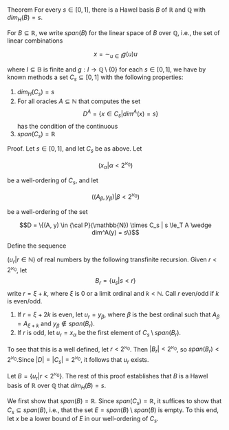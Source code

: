 Theorem For every $s \in [0, 1]$, there is a Hawel basis $B$ of $\mathbb{R}$ and $\mathbb{Q}$ with $dim_H(B) = s$.

For $B \subseteq \mathbb{R}$, we write $span(B)$ for the linear space of $B$ over $\mathbb{Q}$, i.e., the set of linear combinations

$$x = \sim_{u \in I} g(u) u$$

where $I \subseteq \mathbb{B}$ is finite and $g: I \to \mathbb{Q} \setminus \{0\}$ for each $s \in [0, 1]$, we have by known methods a set $C_s \subseteq [0,1]$ with the following properties:

1. $dim_H(C_s) = s$
2. For all oracles $A \subseteq \mathbb{N}$ that computes the set
   $$ D^A = \{x \in C_s | dim^A(x) = s\}$$
   has the condition of the continuous
3. $span(C_s) = \mathbb{R}$

Proof. Let $s \in [0,1]$, and let $C_s$ be as above. Let

$$(x_\alpha | \alpha < 2^{\aleph_0})$$

be a well-ordering of $C_s$, and let

$$((A_\beta, y_\beta) | \beta < 2^{\aleph_0})$$

be a well-ordering of the set

$$D = \{(A, y) \in {\cal P}(\mathbb{N}) \times C_s | s \le_T A \wedge dim^A(y) = s\}$$

Define the sequence

$(u_r | r \in \mathbb{N})$ of real numbers by the following transfinite recursion. Given $r < 2^{\aleph_0}$, let
$$B_r = \{u_s  | s < r\}$$
write $r = \xi + k$, where $\xi$ is 0 or a limit ordinal and $k < \mathbb{N}$. Call $r$ even/odd if $k$ is even/odd.

1. If $r = \xi + 2k$ is even, let $u_r = y_\beta$, where $\beta$ is the best ordinal such that $A_\beta = A_{\xi + k}$ and $y_\beta \notin span(B_{r})$.
2. If $r$ is odd, let $u_r = x_\alpha$ be the first element of $C_s \setminus span(B_r)$.

To see that this is a well defined, let $r < 2^{\aleph_0}$. Then $|B_r| < 2^{\aleph_0}$, so $span(B_r) < 2^{\aleph_0}$.Since $|D| = |C_s| = 2^{\aleph_0}$, it follows that $u_r$ exists.

Let $B = \{u_r | r < 2^{\aleph_0}\}$. The
rest of this proof establishes that $B$ is a Hawel basis of $\mathbb{R}$ over $\mathbb{Q}$ that $dim_H(B) = s$.

We first show that $span(B) = \mathbb{R}$. Since $span(C_s) = \mathbb{R}$, it suffices to show that $C_s \subseteq span(B)$, i.e., that the set $E = span(B) \setminus span(B)$ is empty. To this end, let $x$ be a lower bound of $E$ in our well-ordering of $C_s$.
